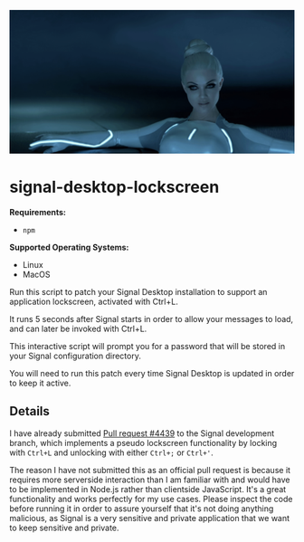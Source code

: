 ![signal-desktop-lockscreen](./animation.gif?raw=true)

# signal-desktop-lockscreen

**Requirements:**
- `npm`

**Supported Operating Systems:**
- Linux
- MacOS

Run this script to patch your Signal Desktop installation to support an application lockscreen, activated with Ctrl+L.

It runs 5 seconds after Signal starts in order to allow your messages to load, and can later be invoked with Ctrl+L.

This interactive script will prompt you for a password that will be stored in your Signal configuration directory.

You will need to run this patch every time Signal Desktop is updated in order to keep it active.

## Details

I have already submitted [Pull request #4439](https://github.com/signalapp/Signal-Desktop/pull/4439) to the Signal development branch, which implements a pseudo lockscreen functionality by locking with `Ctrl+L`
and unlocking with either `Ctrl+;` or `Ctrl+'`.

The reason I have not submitted this as an official pull request is because it requires more serverside interaction than I am familiar with and would have to be implemented in Node.js rather than clientside
JavaScript.  It's a great functionality and works perfectly for my use cases.  Please inspect the code before running it in order to assure yourself that it's not doing anything malicious, as Signal
is a very sensitive and private application that we want to keep sensitive and private.
